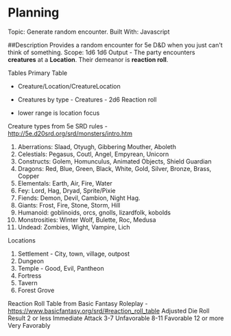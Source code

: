 # Planning

Topic: Generate random encounter.
Built With: Javascript

##Description
Provides a random encounter for 5e D&D when you just can't think of something.
Scope: 1d6 1d6
Output - The party encounters **creatures** at a **Location**. Their demeanor is **reaction roll**.

Tables
Primary Table 
- Creature/Location/CreatureLocation
- Creatures by type
        - Creatures
        - 2d6 Reaction roll

- lower range is location focus

Creature types from 5e SRD rules - http://5e.d20srd.org/srd/monsters/intro.htm
1. Aberrations: Slaad, Otyugh, Gibbering Mouther, Aboleth
2. Celestials: Pegasus, Coutl, Angel, Empyrean, Unicorn
3. Constructs: Golem, Homunculus, Animated Objects, Shield Guardian
4. Dragons: Red, Blue, Green, Black, White, Gold, Silver, Bronze, Brass, Copper
5. Elementals: Earth, Air, Fire, Water
6. Fey: Lord, Hag, Dryad, Sprite/Pixie
7. Fiends: Demon, Devil, Cambion, Night Hag.
8. Giants:  Frost, Fire, Stone, Storm, Hill
9. Humanoid:  goblinoids, orcs, gnolls, lizardfolk, kobolds
10. Monstrosities: Winter Wolf, Bulette, Roc, Medusa
11. Undead: Zombies, Wight, Vampire, Lich

Locations
1. Settlement - City, town, village, outpost
2. Dungeon
3. Temple - Good, Evil, Pantheon
4. Fortress 
5. Tavern
6. Forest Grove

Reaction Roll Table from Basic Fantasy Roleplay - https://www.basicfantasy.org/srd/#reaction_roll_table
Adjusted Die Roll	Result
2 or less	Immediate Attack
3-7	        Unfavorable
8-11	    Favorable
12 or more	Very Favorably
